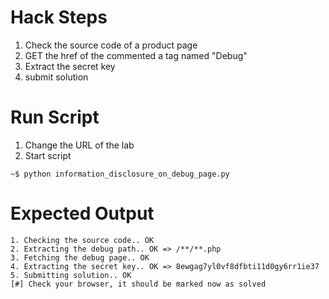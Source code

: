 # Hack Steps

1. Check the source code of a product page
2. GET the href of the commented a tag named "Debug"
3. Extract the secret key
4. submit solution

# Run Script

1. Change the URL of the lab
2. Start script

```
~$ python information_disclosure_on_debug_page.py
```

# Expected Output

```
1. Checking the source code.. OK
2. Extracting the debug path.. OK => /**/**.php
3. Fetching the debug page.. OK
4. Extracting the secret key.. OK => 8ewgag7yl0vf8dfbti11d0gy6rr1ie37
5. Submitting solution.. OK
[#] Check your browser, it should be marked now as solved
```
